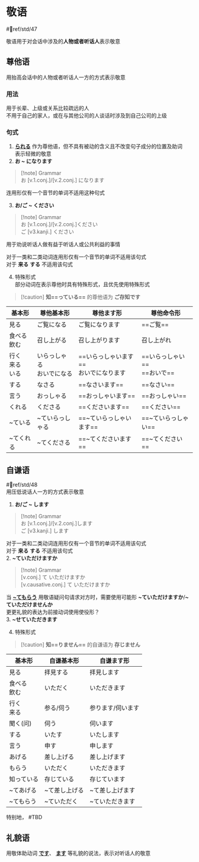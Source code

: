 # 敬语

 #📖ref/std/47  

敬语用于对会话中涉及的**人物或者听话人**表示敬意  

## 尊他语

用抬高会话中的人物或者听话人一方的方式表示敬意  

### 用法

用于长辈、上级或关系比较疏远的人  
不用于自己的家人，或在与其他公司的人谈话时涉及到自己公司的上级  

### 句式

1. [**られる**](../5.auxi_verb/られる.md#尊他自动词) 作为尊他语，但不具有被动的含义且不改变句子成分的位置及助词  
 表示轻微的敬意  
2. **お ~ になります**  
> [!note] Grammar  
> お [v.1.conj.]/[v.2.conj.] になります  

 连用形仅有一个音节的单词不适用这种句式  

3. **お/ご ~ ください**  
> [!note] Grammar  
> お [v.1.conj.]/[v.2.conj.]ください  
> ご [v3.kanji.] ください  

 用于劝说听话人做有益于听话人或公共利益的事情  

 对于一类和二类动词连用形仅有一个音节的单词不适用该句式  
 对于 **来る** **する** 不适用该句式  

4. 特殊形式  
 部分动词在表示尊他时具有特殊形式，且优先使用特殊形式  
> [!caution] **知==っている==** 的尊他语为 **ご存知です**  

| 基本形            | 尊他基本形            | 尊他ます形                    | 尊他命令形                 |
| -------------- | ---------------- | ------------------------ | --------------------- |
| 見る             | ご覧になる            | ご覧になります                  | ==ご覧==                |
| 食べる<br>飲む      | 召し上がる            | 召し上がります                  | 召し上がれ                 |
| 行く<br>来る<br>いる | いらっしゃる<br>おいでになる | ==いらっしゃいます==<br>おいでになります | ==いらっしゃい==<br>==おいで== |
| する             | なさる              | ==なさいます==                | ==なさい==               |
| 言う             | おっしゃる            | ==おっしゃいます==              | ==おっしゃい==             |
| くれる            | くださる             | ==くださいます==               | ==ください==              |
| ~ている           | ~ていらっしゃる         | ==~ていらっしゃいます==           | ==~ていらっしゃい==          |
| ~てくれる          | ~てくださる           | ==~てくださいます==             | ==~てください==            |

## 自谦语

 #📖ref/std/48  
用压低说话人一方的方式表示敬意  

1. **お/ご ~ します**  
> [!note] Grammar  
> お [v.1.conj.]/[v.2.conj.]します  
> ご [v3.kanji.] します  

 对于一类和二类动词连用形仅有一个音节的单词不适用该句式  
 对于 **来る** **する** 不适用该句式  
2. **~ていただけますか**

> [!note] Grammar  
> [v.conj.] て いただけますか  
> [v.causative.conj.] て いただけますか  

当 [**~てもらう**](../6.subsidiary_verb/て+授受动词.md#表示动作的转移) 用敬语疑问句请求对方时，需要使用可能形 **~ていただけますか**/**~ていただけませんか**  
更更礼貌的表达为前接动词使用使役形？  
3. **~せていただきます**  

4. 特殊形式  
> [!caution] **知==りません==** 的自谦语为 **存じません**  


| 基本形       | 自谦基本形   | 自谦ます形     |
| --------- | ------- | --------- |
| 見る        | 拝見する    | 拝見します     |
| 食べる<br>飲む | いただく    | いただきます    |
| 行く<br>来る  | 参る/伺う   | 参ります/伺います |
| 聞く(问)     | 伺う      | 伺います      |
| する        | いたす     | いたします     |
| 言う        | 申す      | 申します      |
| あげる       | 差し上げる   | 差し上げます    |
| もらう       | いただく    | いただきます    |
| 知っている     | 存じている   | 存じています    |
| ~てあげる     | ~て差し上げる | ~て差し上げます  |
| ~てもらう     | ~ていただく  | ~ていただきます  |

特别地， #TBD

## 礼貌语

用敬体助动词 [**です**](../5.auxi_verb/です.md)、 [**ます**](../5.auxi_verb/ます.md) 等礼貌的说法，表示对听话人的敬意  
